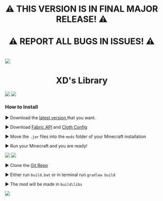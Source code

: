 <h1 align="center">⚠️ THIS VERSION IS IN FINAL MAJOR RELEASE! ⚠️</h1>
<h1 align="center">⚠️ REPORT ALL BUGS IN ISSUES! ⚠️</h1>

<h1 id="readme" align="center"></h1>

<img src="https://raw.githubusercontent.com/Ztrolix/ZtrolixLibs/main/assets/strip.png">

<h1 align="center">XD's Library</h1>

<img src="https://raw.githubusercontent.com/Ztrolix/ZtrolixLibs/main/assets/strip.png">

<img src="https://raw.githubusercontent.com/Ztrolix/ZtrolixLibs/main/assets/installation.png">

### How to Install

▶️ Download the [latest version ](https://modrinth.com/plugin/ztrolixlibs/versions) that you want.

▶️ Download [Fabric API](https://modrinth.com/mod/fabric-api/versions?g=1.21&g=1.21.1) and [Cloth Config](https://modrinth.com/mod/cloth-config/versions?l=fabric&g=1.21&g=1.21.1)

▶️ Move the `.jar` files into the `mods` folder of your Minecraft installation

▶️ Run your Minecraft and you are ready!

<img src="https://raw.githubusercontent.com/Ztrolix/ZtrolixLibs/main/assets/strip.png">

<img src="https://raw.githubusercontent.com/Ztrolix/ZtrolixLibs/main/assets/building.png">

▶️ Clone the [Git Repo](https://github.com/Ztrolix/ZtrolixLibs/tree/main)

▶️ Either run `build.bat` or in terminal run `gradlew build`

▶️ The mod will be made in `build\libs`

<img src="https://raw.githubusercontent.com/Ztrolix/ZtrolixLibs/main/assets/strip.png">
